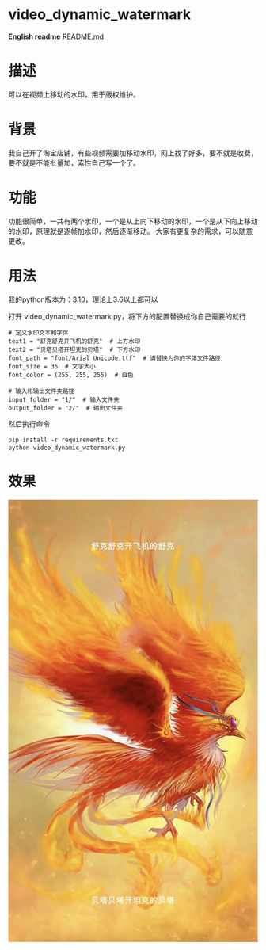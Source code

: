 #  video_dynamic_watermark

**English readme** [README.md](README.md)

# 描述
可以在视频上移动的水印，用于版权维护。

# 背景
我自己开了淘宝店铺，有些视频需要加移动水印，网上找了好多，要不就是收费，要不就是不能批量加，索性自己写一个了。

# 功能
功能很简单，一共有两个水印，一个是从上向下移动的水印，一个是从下向上移动的水印，原理就是逐帧加水印，然后逐渐移动。
大家有更复杂的需求，可以随意更改。

# 用法
我的python版本为：3.10，理论上3.6以上都可以

打开 video_dynamic_watermark.py，将下方的配置替换成你自己需要的就行

```
# 定义水印文本和字体
text1 = "舒克舒克开飞机的舒克"  # 上方水印
text2 = "贝塔贝塔开坦克的贝塔"  # 下方水印
font_path = "font/Arial Unicode.ttf"  # 请替换为你的字体文件路径
font_size = 36  # 文字大小
font_color = (255, 255, 255)  # 白色

# 输入和输出文件夹路径
input_folder = "1/"  # 输入文件夹
output_folder = "2/"  # 输出文件夹
```

然后执行命令

```
pip install -r requirements.txt 
python video_dynamic_watermark.py
```


# 效果

![demo](demo.png)
